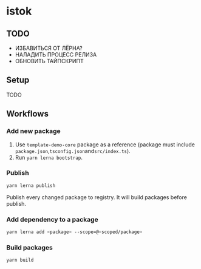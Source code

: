 # istok

## TODO

- ИЗБАВИТЬСЯ ОТ ЛЁРНА?
- НАЛАДИТЬ ПРОЦЕСС РЕЛИЗА
- ОБНОВИТЬ ТАЙПСКРИПТ

## Setup

TODO

## Workflows

### Add new package

1. Use `template-demo-core` package as a reference (package must include `package.json`,`tsconfig.json`and`src/index.ts`).
2. Run `yarn lerna bootstrap`.

### Publish

```sh
yarn lerna publish
```

Publish every changed package to registry. It will build packages before publish.

### Add dependency to a package

```sh
yarn lerna add <package> --scope=@<scoped/package>
```

### Build packages

```sh
yarn build
```
